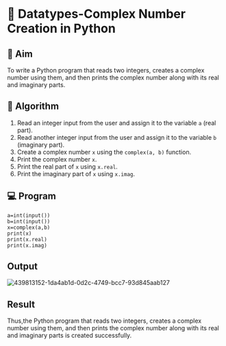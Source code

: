 # 🧮 Datatypes-Complex Number Creation in Python

## 🎯 Aim
To write a Python program that reads two integers, creates a complex number using them, and then prints the complex number along with its real and imaginary parts.

## 🧠 Algorithm
1. Read an integer input from the user and assign it to the variable `a` (real part).
2. Read another integer input from the user and assign it to the variable `b` (imaginary part).
3. Create a complex number `x` using the `complex(a, b)` function.
4. Print the complex number `x`.
5. Print the real part of `x` using `x.real`.
6. Print the imaginary part of `x` using `x.imag`.

## 💻 Program
```
a=int(input())
b=int(input())
x=complex(a,b)
print(x)
print(x.real)
print(x.imag)
```
## Output
![439813152-1da4ab1d-0d2c-4749-bcc7-93d845aab127](https://github.com/user-attachments/assets/5a858056-0baf-4eb1-99bc-9ee13c50872e)
## Result
Thus,the Python program that reads two integers, creates a complex number using them, and then prints the complex number along with its real and imaginary parts is created successfully.
